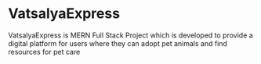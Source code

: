 # VatsalyaExpress
VatsalyaExpress is MERN Full Stack  Project which is developed to provide a digital platform for users where they can adopt pet animals and find resources for pet care
